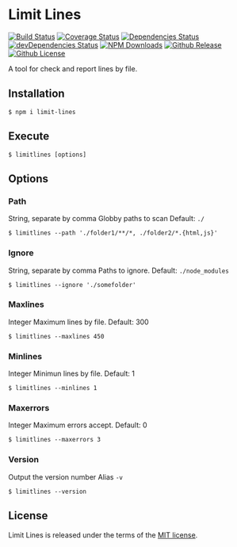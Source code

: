 # Limit Lines

[![Build Status](https://travis-ci.org/tiagoporto/limit-lines.svg)](https://travis-ci.org/tiagoporto/limit-lines)
[![Coverage Status](https://img.shields.io/coveralls/tiagoporto/limit-lines.svg)](https://coveralls.io/github/tiagoporto/limit-lines)
[![Dependencies Status](https://david-dm.org/tiagoporto/limit-lines.svg)](https://david-dm.org/tiagoporto/limit-lines)
[![devDependencies Status](https://david-dm.org/tiagoporto/limit-lines/dev-status.svg)](https://david-dm.org/tiagoporto/limit-lines#info=devDependencies)
[![NPM Downloads](https://img.shields.io/npm/dt/limit-lines.svg)](https://www.npmjs.com/package/limit-lines)
[![Github Release](https://img.shields.io/github/release/tiagoporto/limit-lines.svg)](https://github.com/tiagoporto/limit-lines/releases)
[![Github License](https://img.shields.io/github/license/tiagoporto/limit-lines.svg)](https://raw.githubusercontent.com/tiagoporto/limit-lines/master/LICENSE)


A tool for check and report lines by file.

## Installation
```
$ npm i limit-lines
```


## Execute
```
$ limitlines [options]
```


## Options

### Path
String, separate by comma
Globby paths to scan Default: `./`
```
$ limitlines --path './folder1/**/*, ./folder2/*.{html,js}'
```

### Ignore
String, separate by comma
Paths to ignore. Default: `./node_modules`
```
$ limitlines --ignore './somefolder'
```

### Maxlines
Integer
Maximum lines by file. Default: 300
```
$ limitlines --maxlines 450
```

### Minlines
Integer
Minimun lines by file. Default: 1
```
$ limitlines --minlines 1
```

### Maxerrors
Integer
Maximum errors accept. Default: 0
```
$ limitlines --maxerrors 3
```

### Version
Output the version number
Alias `-v`

```
$ limitlines --version
```



## License

Limit Lines is released under the terms of the [MIT license](https://github.com/tiagoporto/limit-lines/blob/master/LICENSE).
